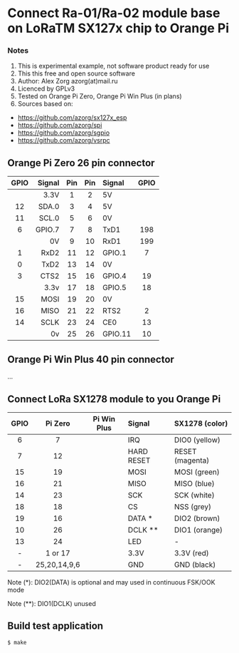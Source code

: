 Connect Ra-01/Ra-02 module base on LoRaTM SX127x chip to Orange Pi
==================================================================

### Notes
1. This is experimental example, not software product ready for use
2. This this free and open source software
3. Author: Alex Zorg azorg(at)mail.ru
4. Licenced by GPLv3
5. Tested on Orange Pi Zero, Orange Pi Win Plus (in plans)
6. Sources based on:
  * https://github.com/azorg/sx127x_esp
  * https://github.com/azorg/spi
  * https://github.com/azorg/sgpio
  * https://github.com/azorg/vsrpc

## Orange Pi Zero 26 pin connector

 | GPIO | Signal |Pin |Pin | Signal  | GPIO |
 |:----:| ------:|:--:|:--:|:------- |:----:|
 |      |   3.3V |  1 | 2  | 5V      |      |
 |  12  |  SDA.0 |  3 | 4  | 5V      |      |
 |  11  |  SCL.0 |  5 | 6  | 0V      |      |
 |   6  | GPIO.7 |  7 | 8  | TxD1    | 198  |
 |      |     0V |  9 | 10 | RxD1    | 199  | 
 |   1  |   RxD2 | 11 | 12 | GPIO.1  | 7    |
 |   0  |   TxD2 | 13 | 14 | 0V      |      |
 |   3  |   CTS2 | 15 | 16 | GPIO.4  | 19   |
 |      |   3.3v | 17 | 18 | GPIO.5  | 18   |
 |  15  |   MOSI | 19 | 20 | 0V      |      |
 |  16  |   MISO | 21 | 22 | RTS2    | 2    |
 |  14  |   SCLK | 23 | 24 | CE0     | 13   |
 |      |     0v | 25 | 26 | GPIO.11 | 10   |

## Orange Pi Win Plus 40 pin connector
...

## Connect LoRa SX1278 module to you Orange Pi

|   GPIO   |    Pi Zero   | Pi Win Plus |   Signal    | SX1278 (color)  |
|:--------:|:------------:|:-----------:|:----------- |:--------------- |
|     6    |       7      |             | IRQ         | DIO0  (yellow)  |
|     7    |      12      |             | HARD RESET  | RESET (magenta) |
|    15    |      19      |             | MOSI        | MOSI  (green)   |
|    16    |      21      |             | MISO        | MISO  (blue)    |
|    14    |      23      |             | SCK         | SCK   (white)   |
|    18    |      18      |             | CS          | NSS   (grey)    |
|    19    |      16      |             | DATA *      | DIO2  (brown)   |
|    10    |      26      |             | DCLK **     | DIO1  (orange)  |
|    13    |      24      |             | LED         | -               |
|    -     |   1 or 17    |             | 3.3V        | 3.3V  (red)     |
|    -     | 25,20,14,9,6 |             | GND         | GND   (black)   |

Note (*):  DIO2(DATA) is optional and may used in continuous FSK/OOK mode

Note (**): DIO1(DCLK) unused

## Build test application

```
$ make
```

